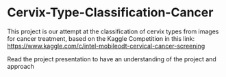 # Cervix-Type-Classification-Cancer
This project is our attempt at the classification of cervix types from images for cancer treatment, based on the Kaggle Competition in this link: https://www.kaggle.com/c/intel-mobileodt-cervical-cancer-screening

Read the project presentation to have an understanding of the project and approach
